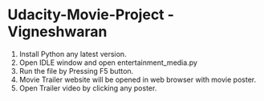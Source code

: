 # Udacity-Movie-Project - Vigneshwaran
1. Install Python any latest version.
2. Open IDLE window and open entertainment_media.py
3. Run the file by Pressing F5 button.
4. Movie Trailer website will be opened in web browser with movie poster.
5. Open Trailer video by clicking any poster.
